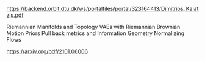 https://backend.orbit.dtu.dk/ws/portalfiles/portal/323164413/Dimitrios_Kalatzis.pdf

Riemannian Manifolds and Topology
VAEs with Riemannian Brownian Motion Priors
Pull back metrics and Information Geometry
Normalizing Flows

https://arxiv.org/pdf/2101.06006
